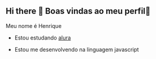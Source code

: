 ## Hi there 👋 Boas vindas ao meu perfil💙

Meu nome é Henrique
- Estou estudando [alura](https://www.alura.com.br/)
  
- Estou me desenvolvendo na linguagem javascript
